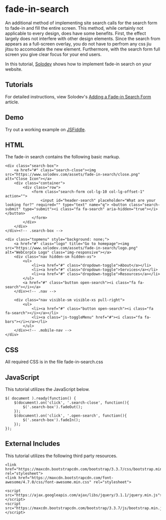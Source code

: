 # fade-in-search
An additional method of implementing site search calls for the search form to fade-in and fill the entire screen. This method, while certainly not applicable to every design, does have some benefits. First, the effect largely does not interfere with other design elements. Since the search from appears as a full-screen overlay, you do not have to perfrom any css jiu jitsu to accomodate the new element. Furthermore, with the search form full screen you give clear focus for your end users.

In this tutorial, [Solodev](https://www.solodev.com/) shows how to implement fade-in search on your website.

## Tutorials

For detailed instructions, view Solodev's [Adding a Fade-in Search Form](https://www.solodev.com/blog/web-design/adding-a-fade-in-search-form.stml) article.

## Demo

Try out a working example on [JSFiddle](https://jsfiddle.net/solodev/oq1b7sx5/).

## HTML

The fade-in search contains the following basic markup.
```
<div class="search-box">
	<a href="#" class="search-close"><img src="https://www.solodev.com/assets/fade-in-search/close.png" alt="Close Icon"></a>
	<div class="container">
		<div class="row">
			<form class="search-form col-lg-10 col-lg-offset-1" action="">
				<input id="header-search" placeholder="What are your looking for?" required="" type="text" name="q"> <button class="search-submit" type="submit"><i class="fa fa-search" aria-hidden="true"></i></button>
			</form>
		</div>
	</div>
</div><!-- .search-box -->

<div class="topmenu" style="background: none;">
	<a href="#" class="logo" title="Go to homepage"><img src="https://www.solodev.com/assets/fade-in-search/logo.png" alt="WebCorpCo Logo" class="img-responsive"></a>
	<div class="nav hidden-sm hidden-xs">
		<ul>
			<li><a href="#" class="dropdown-toggle">About</a></li>
			<li><a href="#" class="dropdown-toggle">Services</a></li>
			<li><a href="#" class="dropdown-toggle">Resources</a></li>
		</ul>
		<a href="#" class="button open-search"><i class="fa fa-search"></i></a>
	</div><!-- .nav -->
	
	<div class="nav visible-sm visible-xs pull-right">
		<ul>
			<li><a href="#" class="button open-search"><i class="fa fa-search"></i></a></li>
			<li><a class="js-toggleMenu" href="#"><i class="fa fa-bars"></i></a></li>
		</ul>
	</div><!-- .mobile-nav -->
</div>
```
## CSS

All required CSS is in the file fade-in-search.css

## JavaScript

This tutorial utilizes the JavaScript below.
```
$( document ).ready(function() {
    $(document).on('click', '.search-close', function(){
    	$('.search-box').fadeOut();
    });
    $(document).on('click', '.open-search', function(){
    	$('.search-box').fadeIn();
    });
});
```

## External Includes

This tutorial utilizes the following third party resources.

```
<link href="https://maxcdn.bootstrapcdn.com/bootstrap/3.3.7/css/bootstrap.min.css" rel="stylesheet">
<link href="https://maxcdn.bootstrapcdn.com/font-awesome/4.7.0/css/font-awesome.min.css" rel="stylesheet">

<script src="https://ajax.googleapis.com/ajax/libs/jquery/3.1.1/jquery.min.js"></script>
<script src="https://maxcdn.bootstrapcdn.com/bootstrap/3.3.7/js/bootstrap.min.js"></script>
```

